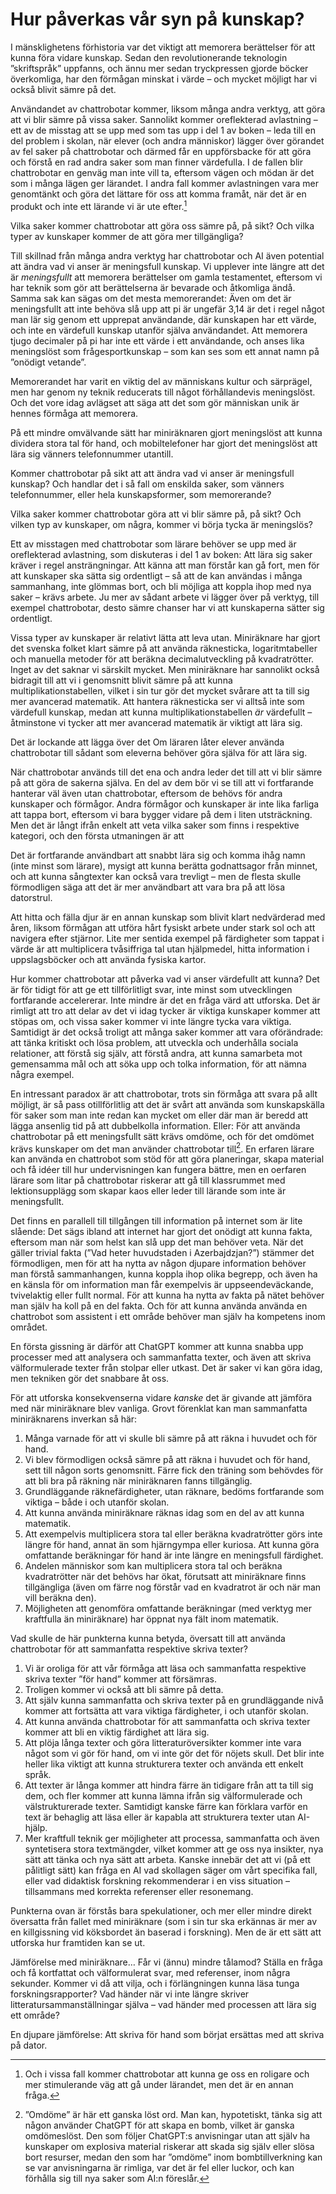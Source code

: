 # Hur påverkas vår syn på kunskap?
I mänsklighetens förhistoria var det viktigt att memorera berättelser för att kunna föra vidare kunskap. Sedan den revolutionerande teknologin ”skriftspråk” uppfanns, och ännu mer sedan tryckpressen gjorde böcker överkomliga, har den förmågan minskat i värde – och mycket möjligt har vi också blivit sämre på det.

Användandet av chattrobotar kommer, liksom många andra verktyg, att göra att vi blir sämre på vissa saker. Sannolikt kommer oreflekterad avlastning – ett av de misstag att se upp med som tas upp i del 1 av boken – leda till en del problem i skolan, när elever (och andra människor) lägger över görandet av fel saker på chattrobotar och därmed får en uppförsbacke för att göra och förstå en rad andra saker som man finner värdefulla. I de fallen blir chattrobotar en genväg man inte vill ta, eftersom vägen och mödan är det som i många lägen ger lärandet. I andra fall kommer avlastningen vara mer genomtänkt och göra det lättare för oss att komma framåt, när det är en produkt och inte ett lärande vi är ute efter.[^1]

Vilka saker kommer chattrobotar att göra oss sämre på, på sikt? Och vilka typer av kunskaper kommer de att göra mer tillgängliga?

Till skillnad från många andra verktyg har chattrobotar och AI även potential att ändra vad vi anser är meningsfull kunskap. Vi upplever inte längre att det är _meningsfullt_ att memorera berättelser om gamla testamentet, eftersom vi har teknik som gör att berättelserna är bevarade och åtkomliga ändå. Samma sak kan sägas om det mesta memorerandet: Även om det är meningsfullt att inte behöva slå upp att pi är ungefär 3,14 är det i regel något man lär sig genom ett upprepat användande, där kunskapen har ett värde, och inte en värdefull kunskap utanför själva användandet. Att memorera tjugo decimaler på pi har inte ett värde i ett användande, och anses lika meningslöst som frågesportkunskap – som kan ses som ett annat namn på ”onödigt vetande”.

Memorerandet har varit en viktig del av människans kultur och särprägel, men har genom ny teknik reducerats till något förhållandevis meningslöst. Och det vore idag avlägset att säga att det som gör människan unik är hennes förmåga att memorera.

På ett mindre omvälvande sätt har miniräknaren gjort meningslöst att kunna dividera stora tal för hand, och mobiltelefoner har gjort det meningslöst att lära sig vänners telefonnummer utantill.

Kommer chattrobotar på sikt att att ändra vad vi anser är meningsfull kunskap? Och handlar det i så fall om enskilda saker, som vänners telefonnummer, eller hela kunskapsformer, som memorerande?

Vilka saker kommer chattrobotar göra att vi blir sämre på, på sikt? Och vilken typ av kunskaper, om några, kommer vi börja tycka är meningslös?

Ett av misstagen med chattrobotar som lärare behöver se upp med är oreflekterad avlastning, som diskuteras i del 1 av boken: Att lära sig saker kräver i regel ansträngningar. Att känna att man förstår kan gå fort, men för att kunskaper ska sätta sig ordentligt – så att de kan användas i många sammanhang, inte glömmas bort, och bli möjliga att koppla ihop med nya saker – krävs arbete. Ju mer av sådant arbete vi lägger över på verktyg, till exempel chattrobotar, desto sämre chanser har vi att kunskaperna sätter sig ordentligt.

Vissa typer av kunskaper är relativt lätta att leva utan. Miniräknare har gjort det svenska folket klart sämre på att använda räknesticka, logaritmtabeller och manuella metoder för att beräkna decimalutveckling på kvadratrötter. Inget av det saknar vi särskilt mycket. Men miniräknare har sannolikt också bidragit till att vi i genomsnitt blivit sämre på att kunna multiplikationstabellen, vilket i sin tur gör det mycket svårare att ta till sig mer avancerad matematik. Att hantera räknesticka ser vi alltså inte som värdefull kunskap, medan att kunna multiplikationstabellen _är_ värdefullt – åtminstone vi tycker att mer avancerad matematik är viktigt att lära sig.


Det är lockande att lägga över det 
Om läraren låter elever använda chattrobotar till sådant som eleverna behöver göra själva för att lära sig.

När chattrobotar används till det ena och andra leder det till att vi blir sämre på att göra de sakerna själva. En del av dem bör vi se till att vi fortfarande hanterar väl även utan chattrobotar, eftersom de behövs för andra kunskaper och förmågor. Andra förmågor och kunskaper är inte lika farliga att tappa bort, eftersom vi bara bygger vidare på dem i liten utsträckning. Men det är långt ifrån enkelt att veta vilka saker som finns i respektive kategori, och den första utmaningen är att 




Det är fortfarande användbart att snabbt lära sig och komma ihåg namn (inte minst som lärare), mysigt att kunna berätta godnattsagor från minnet, och att kunna sångtexter kan också vara trevligt – men de flesta skulle förmodligen säga att det är mer användbart att vara bra på att lösa datorstrul.

Att hitta och fälla djur är en annan kunskap som blivit klart nedvärderad med åren, liksom förmågan att utföra hårt fysiskt arbete under stark sol och att navigera efter stjärnor. Lite mer sentida exempel på färdigheter som tappat i värde är att multiplicera tvåsiffriga tal utan hjälpmedel, hitta information i uppslagsböcker och att använda fysiska kartor.

Hur kommer chattrobotar att påverka vad vi anser värdefullt att kunna? Det är för tidigt för att ge ett tillförlitligt svar, inte minst som utvecklingen fortfarande accelererar. Inte mindre är det en fråga värd att utforska. Det är rimligt att tro att delar av det vi idag tycker är viktiga kunskaper kommer att stöpas om, och vissa saker kommer vi inte längre tycka vara viktiga. Samtidigt är det också troligt att många saker kommer att vara oförändrade: att tänka kritiskt och lösa problem, att utveckla och underhålla sociala relationer, att förstå sig själv, att förstå andra, att kunna samarbeta mot gemensamma mål och att söka upp och tolka information, för att nämna några exempel.

En intressant paradox är att chattrobotar, trots sin förmåga att svara på allt möjligt, är så pass otillförlitlig att det är svårt att använda som kunskapskälla för saker som man inte redan kan mycket om eller där man är beredd att lägga ansenlig tid på att dubbelkolla information. Eller: För att använda chattrobotar på ett meningsfullt sätt krävs omdöme, och för det omdömet krävs kunskaper om det man använder chattrobotar till[^2]. En erfaren lärare kan använda en chattrobot som stöd för att göra planeringar, skapa material och få idéer till hur undervisningen kan fungera bättre, men en oerfaren lärare som litar på chattrobotar riskerar att gå till klassrummet med lektionsupplägg som skapar kaos eller leder till lärande som inte är meningsfullt.

Det finns en parallell till tillgången till information på internet som är lite slående: Det sägs ibland att internet har gjort det onödigt att kunna fakta, eftersom man när som helst kan slå upp det man behöver veta. När det gäller trivial fakta (”Vad heter huvudstaden i Azerbajdzjan?”) stämmer det förmodligen, men för att ha nytta av någon djupare information behöver man förstå sammanhangen, kunna koppla ihop olika begrepp, och även ha en känsla för om information man får exempelvis är uppseendeväckande, tvivelaktig eller fullt normal. För att kunna ha nytta av fakta på nätet behöver man själv ha koll på en del fakta. Och för att kunna använda använda en chattrobot som assistent i ett område behöver man själv ha kompetens inom området.

En första gissning är därför att ChatGPT kommer att kunna snabba upp processer med att analysera och sammanfatta texter, och även att skriva välformulerade texter från stolpar eller utkast. Det är saker vi kan göra idag, men tekniken gör det snabbare åt oss.

För att utforska konsekvenserna vidare _kanske_ det är givande att jämföra med när miniräknare blev vanliga. Grovt förenklat kan man sammanfatta miniräknarens inverkan så här:
1. Många varnade för att vi skulle bli sämre på att räkna i huvudet och för hand.
2. Vi blev förmodligen också sämre på att räkna i huvudet och för hand, sett till någon sorts genomsnitt. Färre fick den träning som behövdes för att bli bra på räkning när miniräknaren fanns tillgänglig.
3. Grundläggande räknefärdigheter, utan räknare, bedöms fortfarande som viktiga – både i och utanför skolan.
4. Att kunna använda miniräknare räknas idag som en del av att kunna matematik.
5. Att exempelvis multiplicera stora tal eller beräkna kvadratrötter görs inte längre för hand, annat än som hjärngympa eller kuriosa. Att kunna göra omfattande beräkningar för hand är inte längre en meningsfull färdighet.
6. Andelen människor som kan multiplicera stora tal och beräkna kvadratrötter när det behövs har ökat, förutsatt att miniräknare finns tillgängliga (även om färre nog förstår vad en kvadratrot är och när man vill beräkna den).
7. Möjligheten att genomföra omfattande beräkningar (med verktyg mer kraftfulla än miniräknare) har öppnat nya fält inom matematik.

Vad skulle de här punkterna kunna betyda, översatt till att använda chattrobotar för att sammanfatta respektive skriva texter?
1. Vi är oroliga för att vår förmåga att läsa och sammanfatta respektive skriva texter ”för hand” kommer att försämras.
2. Troligen kommer vi också att bli sämre på detta.
3. Att själv kunna sammanfatta och skriva texter på en grundläggande nivå kommer att fortsätta att vara viktiga färdigheter, i och utanför skolan.
4. Att kunna använda chattrobotar för att sammanfatta och skriva texter kommer att bli en viktig färdighet att lära sig.
5. Att plöja långa texter och göra litteraturöversikter kommer inte vara något som vi gör för hand, om vi inte gör det för nöjets skull. Det blir inte heller lika viktigt att kunna strukturera texter och använda ett enkelt språk.
6. Att texter är långa kommer att hindra färre än tidigare från att ta till sig dem, och fler kommer att kunna lämna ifrån sig välformulerade och välstrukturerade texter. Samtidigt kanske färre kan förklara varför en text är behaglig att läsa eller är kapabla att strukturera texter utan AI-hjälp.
7. Mer kraftfull teknik ger möjligheter att processa, sammanfatta och även syntetisera stora textmängder, vilket kommer att ge oss nya insikter, nya sätt att tänka och nya sätt att arbeta. Kanske innebär det att vi (på ett pålitligt sätt) kan fråga en AI vad skollagen säger om vårt specifika fall, eller vad didaktisk forskning rekommenderar i en viss situation – tillsammans med korrekta referenser eller resonemang.

Punkterna ovan är förstås bara spekulationer, och mer eller mindre direkt översatta från fallet med miniräknare (som i sin tur ska erkännas är mer av en killgissning vid köksbordet än baserad i forskning). Men de är ett sätt att utforska hur framtiden kan se ut.

Jämförelse med miniräknare…
Får vi (ännu) mindre tålamod? Ställa en fråga och få kortfattat och välformulerat svar, med referenser, inom några sekunder. Kommer vi då att vilja, och i förlängningen kunna läsa tunga forskningsrapporter?
Vad händer när vi inte längre skriver litteratursammanställningar själva – vad händer med processen att lära sig ett område?

En djupare jämförelse: Att skriva för hand som börjat ersättas med att skriva på dator.

[^1]:	Och i vissa fall kommer chattrobotar att kunna ge oss en roligare och mer stimulerande väg att gå under lärandet, men det är en annan fråga.

[^2]:	”Omdöme” är här ett ganska löst ord. Man kan, hypotetiskt, tänka sig att någon använder ChatGPT för att skapa en bomb, vilket är ganska omdömeslöst. Den som följer ChatGPT:s anvisningar utan att själv ha kunskaper om explosiva material riskerar att skada sig själv eller slösa bort resurser, medan den som har ”omdöme” inom bombtillverkning kan se var anvisningarna är rimliga, var det är fel eller luckor, och kan förhålla sig till nya saker som AI:n föreslår.